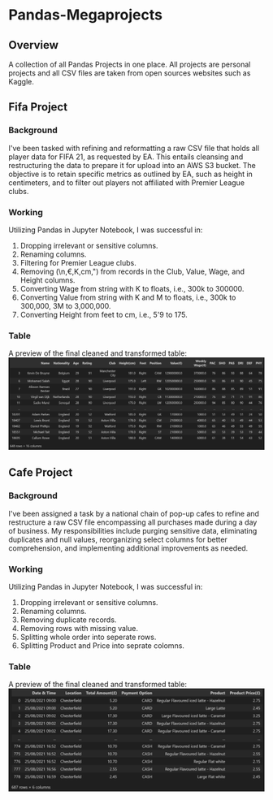 # Pandas-Megaprojects

## Overview

A collection of all Pandas Projects in one place. All projects are personal projects and all CSV files are taken from open sources websites such as Kaggle.  

## Fifa Project 

### Background
I've been tasked with refining and reformatting a raw CSV file that holds all player data for FIFA 21, as requested by EA. This entails cleansing and restructuring the data to prepare it for upload into an AWS S3 bucket. The objective is to retain specific metrics as outlined by EA, such as height in centimeters, and to filter out players not affiliated with Premier League clubs.

### Working
Utilizing Pandas in Jupyter Notebook, I was successful in:
1. Dropping irrelevant or sensitive columns.
2. Renaming columns.
3. Filtering for Premier League clubs.
4. Removing (\n,€,K,cm,") from records in the Club, Value, Wage, and Height columns.
5. Converting Wage from string with K to floats, i.e., 300k to 300000.
6. Converting Value from string with K and M to floats, i.e., 300k to 300,000, 3M to 3,000,000.
7. Converting Height from feet to cm, i.e., 5'9 to 175.

### Table
A preview of the final cleaned and transformed table:
![alt text](<1.Fifa_Project/Pandas Table.png>)

## Cafe Project 

### Background

I've been assigned a task by a national chain of pop-up cafes to refine and restructure a raw CSV file encompassing all purchases made during a day of business. My responsibilities include purging sensitive data, eliminating duplicates and null values, reorganizing select columns for better comprehension, and implementing additional improvements as needed.

### Working 

Utilizing Pandas in Jupyter Notebook, I was successful in:
1. Dropping irrelevant or sensitive columns.
2. Renaming columns.
3. Removing duplicate records.
4. Removing rows with missing value.
5. Splitting whole order into seperate rows.
6. Splitting Product and Price into seprate colomns.

### Table
A preview of the final cleaned and transformed table:
![alt text](2.Cafe_Project/CafeTable.png)